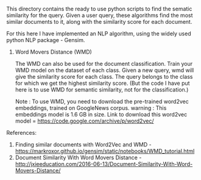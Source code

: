 This directory contains the ready to use python scripts to find the sematic similarity for the query. 
Given a user query, these algorithms find the most similar documents to it, along with the similarity score for each document.

For this here I have implemented an NLP algorithm, using the widely used python NLP package - Gensim.

1. Word Movers Distance (WMD)
	
	The WMD can also be used for the document classification. Train your WMD model on the dataset of each class. Given a new query, wmd 	    will give the similarity score for each class. The query belongs to the class for which we get the highest similarity score. (But the   	code I have put here is to use WMD for semantic similarity, not for the classification.)
	
	Note : To use WMD, you need to download the pre-trained word2vec embeddings, trained on GoogleNews corpus. 
	warning : This embeddings model is 1.6 GB in size. 
	Link to download this word2vec model = https://code.google.com/archive/p/word2vec/
	
References: 
1. Finding similar documents with Word2Vec and WMD - https://markroxor.github.io/gensim/static/notebooks/WMD_tutorial.html
2. Document Similarity With Word Movers Distance - http://jxieeducation.com/2016-06-13/Document-Similarity-With-Word-Movers-Distance/
